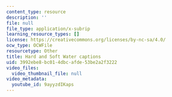 ```yaml
---
content_type: resource
description: ''
file: null
file_type: application/x-subrip
learning_resource_types: []
license: https://creativecommons.org/licenses/by-nc-sa/4.0/
ocw_type: OCWFile
resourcetype: Other
title: Hard and Soft Water captions
uid: 3992ebe8-bc01-4dbc-afde-53be2a2f3222
video_files:
  video_thumbnail_file: null
video_metadata:
  youtube_id: 9ayyzdIKaps
---
```

